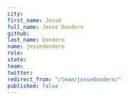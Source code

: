 ```yaml
---
city: 
first_name: Jesse
full_name: Jesse Dondero
github: 
last_name: Dondero
name: jessedondero
role: 
state: 
team: 
twitter: 
redirect_from: "/team/jessedondero/"
published: false
---
```


